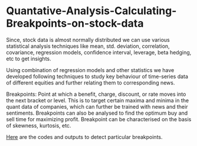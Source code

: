 # Quantative-Analysis-Calculating-Breakpoints-on-stock-data

Since, stock data is almost normally distributed we can use various statistical analysis techniques like mean, std. deviation, correlation, covariance, regression models, confidence interval, leverage, beta hedging, etc to get insights.

Using combination of regression models and other statistics we have developed following techniques to study key behaviour of time-series data of different equities and further relating them to corresponding news.

Breakpoints:
Point at which a benefit, charge, discount, or rate moves into the next bracket or level.
This is to target certain maxima and minima in the quant data of companies, which can further be trained with news and their sentiments. Breakpoints can also be analysed to find the optimum buy and sell time for maximizing profit. Breakpoint can be characterised on the basis of skewness, kurtosis, etc. 

[Here](https://github.com/Sabertoothtech/Quantative-Analysis-Calculating-Breakpoints-on-stock-data/blob/master/Breakpoints.ipynb) are the codes and outputs to detect particular breakpoints.
